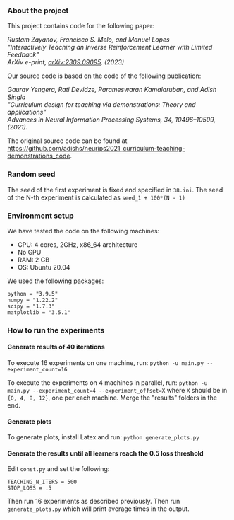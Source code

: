 
### About the project

This project contains code for the following paper:

_Rustam Zayanov, Francisco S. Melo, and Manuel Lopes\
"Interactively Teaching an Inverse Reinforcement Learner with Limited Feedback"\
ArXiv e-print, [arXiv:2309.09095](https://arxiv.org/abs/2309.09095v1), (2023)_

Our source code is based on the code of the following publication:

_Gaurav Yengera, Rati Devidze, Parameswaran Kamalaruban, and Adish Singla\
"Curriculum design for teaching via demonstrations: Theory and applications"\
Advances in Neural Information Processing Systems, 34, 10496–10509, (2021)._

The original source code can be found at https://github.com/adishs/neurips2021_curriculum-teaching-demonstrations_code.

### Random seed

The seed of the first experiment is fixed and specified in `38.ini`.
The seed of the N-th experiment is calculated as `seed_1 + 100*(N - 1)`



### Environment setup

We have tested the code on the following machines:
- CPU: 4 cores, 2GHz, x86_64 architecture
- No GPU
- RAM: 2 GB
- OS: Ubuntu 20.04

We used the following packages:

```
python = "3.9.5"
numpy = "1.22.2"
scipy = "1.7.3"
matplotlib = "3.5.1"
```



### How to run the experiments

#### Generate results of 40 iterations

To execute 16 experiments on one machine, run:
`python -u main.py --experiment_count=16`

To execute the experiments on 4 machines in parallel, run:
`python -u main.py --experiment_count=4 --experiment_offset=X`
where `X` should be in `{0, 4, 8, 12}`, one per each machine. 
Merge the "results" folders in the end.

#### Generate plots

To generate plots, install Latex and run:
`python generate_plots.py`

#### Generate the results until all learners reach the 0.5 loss threshold

Edit `const.py` and set the following:
```
TEACHING_N_ITERS = 500
STOP_LOSS = .5
```
Then run 16 experiments as described previously. Then run `generate_plots.py` which will print average times in the output.
